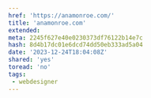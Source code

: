 ```yaml
---
href: 'https://anamonroe.com/'
title: 'anamonroe.com'
extended: 
meta: 2245f627e40e0230373df76122b14e7c
hash: 8d4b17dc01e6dcd74dd50eb333ad5a04
date: '2023-12-24T18:04:08Z'
shared: 'yes'
toread: 'no'
tags:
 - webdesigner
---
```

